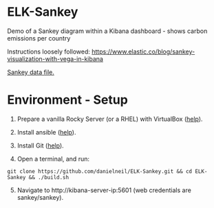 # ELK-Sankey

Demo of a Sankey diagram within a Kibana dashboard - shows carbon emissions per country 

Instructions loosely followed: https://www.elastic.co/blog/sankey-visualization-with-vega-in-kibana

[Sankey data file.](https://github.com/danielneil/ELK-Sankey/filebeat/sankey-data.csv)

# Environment - Setup

1. Prepare a vanilla Rocky Server (or a RHEL) with VirtualBox ([help](https://kifarunix.com/install-rocky-linux-8-on-virtualbox/)).

2. Install ansible ([help](https://www.how2shout.com/linux/how-to-install-ansible-on-rocky-linux-8-or-almalinux/)).

3. Install Git ([help](https://tastethelinux.com/2021/08/06/how-to-install-git-on-rocky-linux-8-ec2-aws/)).

4. Open a terminal, and run:
```
git clone https://github.com/danielneil/ELK-Sankey.git && cd ELK-Sankey && ./build.sh
```
5. Navigate to http://kibana-server-ip:5601 (web credentials are sankey/sankey).
